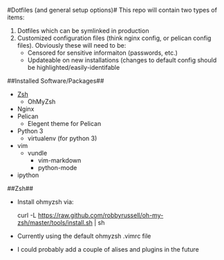 #Dotfiles (and general setup options)#
This repo will contain two types of items:

1. Dotfiles which can be symlinked in production
2. Customized configuration files (think nginx config, or pelican config files). Obviously these will need to be:
    - Censored for sensitive informaiton (passwords, etc.)
    - Updateable on new installations (changes to default config should be highlighted/easily-identifable

##Installed Software/Packages##
- [Zsh](https://github.com/McGinn/dotfiles#Zsh)
    - OhMyZsh
- Nginx
- Pelican
    - Elegent theme for Pelican
- Python 3
    - virtualenv (for python 3)
- vim
    - vundle
        - vim-markdown
        - python-mode
- ipython

##<a name="Zsh">Zsh</a>##
- Install ohmyzsh via:

    curl -L https://raw.github.com/robbyrussell/oh-my-zsh/master/tools/install.sh | sh

- Currently using the default ohmyzsh .vimrc file
- I could probably add a couple of alises and plugins in the future
